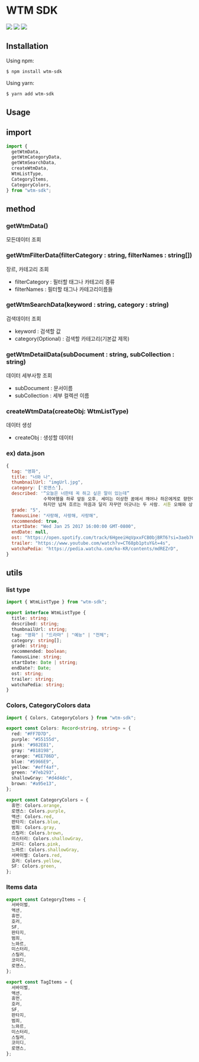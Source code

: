# WTM SDK

![](https://img.shields.io/npm/d18m/wtm-sdk) ![](https://img.shields.io/npm/v/wtm-sdk) ![](https://img.shields.io/github/stars/whatTodayMedia/wtm-sdk)

## Installation

Using npm:

```zsh
$ npm install wtm-sdk
```

Using yarn:

```zsh
$ yarn add wtm-sdk
```

## Usage

## import

```ts
import {
  getWtmData,
  getWtmCategoryData,
  getWtmSearchData,
  createWtmData,
  WtmListType,
  CategoryItems,
  CategoryColors,
} from "wtm-sdk";
```

## method

### getWtmData()

모든데이터 조회

### getWtmFilterData(filterCategory : string, filterNames : string[])

장르, 카테고리 조회

- filterCategory : 필터할 태그나 카테고리 종류
- filterNames : 필터할 태그나 카테고리이름들

### getWtmSearchData(keyword : string, category : string)

검색데이터 조회

- keyword : 검색할 값
- category(Optional) : 검색할 카테고리(기본값 제목)

### getWtmDetailData(subDocument : string, subCollection : string)

데이터 세부사항 조회

- subDocument : 문서이름
- subCollection : 세부 컬렉션 이름

### createWtmData(createObj: WtmListType)

데이터 생성

- createObj : 생성할 데이터

### ex) data.json

```js
{
  tag: "영화",
  title: "너와 나",
  thumbnailUrl: "imgUrl.jpg",
  category: ['로맨스'],
  described: '“오늘은 너한테 꼭 하고 싶은 말이 있는데”
              수학여행을 하루 앞둔 오후, 세미는 이상한 꿈에서 깨어나 하은에게로 향한다. 오랫동안 눌러왔던 마음을 오늘은 반드시 전해야 할 것 같은 기분이 들었기 때문이다.
              하지만 넘쳐 흐르는 마음과 달리 자꾸만 어긋나는 두 사람. 서툰 오해와 상처를 뒤로하고, 세미는 하은에게 진심을 고백할 수 있을까?',
  grade: "5",
  famousLine: "사랑해, 사랑해, 사랑해",
  recommended: true,
  startDate: "Wed Jan 25 2017 16:00:00 GMT-0800",
  endDate: null,
  ost: "https://open.spotify.com/track/6HgeeiHqVpxxFCB0bjBRT6?si=3aeb768d866c467c",
  trailer: "https://www.youtube.com/watch?v=CT68pb1ptuY&t=4s",
  watchaPedia: "https://pedia.watcha.com/ko-KR/contents/mdREZrD",
}
```

## utils

### list type

```ts
import { WtmListType } from "wtm-sdk";

export interface WtmListType {
  title: string;
  described: string;
  thumbnailUrl: string;
  tag: "영화" | "드라마" | "예능" | "전체";
  category: string[];
  grade: string;
  recommended: boolean;
  famousLine: string;
  startDate: Date | string;
  endDate?: Date;
  ost: string;
  trailer: string;
  watchaPedia: string;
}
```

### Colors, CategoryColors data

```ts
import { Colors, CategoryColors } from "wtm-sdk";

export const Colors: Record<string, string> = {
  red: "#FF7D7D",
  purple: "#55155d",
  pink: "#982E81",
  gray: "#818198",
  orange: "#EE786D",
  blue: "#5966E9",
  yellow: "#eff4af",
  green: "#7eb293",
  shallowGray: "#d4d4dc",
  brown: "#a95e13",
};

export const CategoryColors = {
  휴먼: Colors.orange,
  로맨스: Colors.purple,
  액션: Colors.red,
  판타지: Colors.blue,
  범죄: Colors.gray,
  스릴러: Colors.brown,
  미스터리: Colors.shallowGray,
  코미디: Colors.pink,
  느와르: Colors.shallowGray,
  서바이벌: Colors.red,
  호러: Colors.yellow,
  SF: Colors.green,
};
```

### Items data

```ts
export const CategoryItems = {
  서바이벌,
  액션,
  휴먼,
  호러,
  SF,
  판타지,
  범죄,
  느와르,
  미스터리,
  스릴러,
  코미디,
  로맨스,
};

export const TagItems = {
  서바이벌,
  액션,
  휴먼,
  호러,
  SF,
  판타지,
  범죄,
  느와르,
  미스터리,
  스릴러,
  코미디,
  로맨스,
};
```
